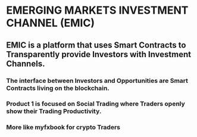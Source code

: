 # EMERGING MARKETS INVESTMENT CHANNEL (EMIC)

## EMIC is a platform that uses Smart Contracts to Transparently provide Investors with Investment Channels.

### The interface between Investors and Opportunities are Smart Contracts living on the blockchain.

### Product 1 is focused on Social Trading where Traders openly show their Trading Productivity. 
### More like myfxbook for crypto Traders
